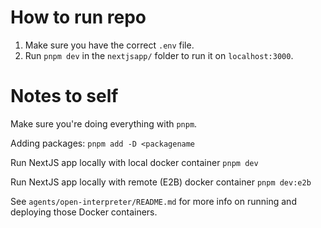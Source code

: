 # How to run repo
1. Make sure you have the correct `.env` file.
2. Run `pnpm dev` in the `nextjsapp/` folder to run it on `localhost:3000`.


# Notes to self
Make sure you're doing everything with `pnpm`. 

Adding packages:
`pnpm add -D <packagename`

Run NextJS app locally with local docker container
`pnpm dev`

Run NextJS app locally with remote (E2B) docker container
`pnpm dev:e2b`

See `agents/open-interpreter/README.md` for more info on running and deploying those Docker containers.